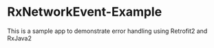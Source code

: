# RxNetworkEvent-Example
This is a sample app to demonstrate error handling using Retrofit2 and RxJava2

